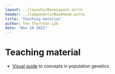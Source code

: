 ```yaml
---
layout: ../layouts/BaseLayout.astro
header: ../components/BaseHead.astro
title: 'Teaching material'
author: the Thornton Lab
date: "Nov 16 2022"
---
```


# Teaching material

* [Visual guide](https://www.molpopgen.org/visual-popgen/intro.html) to concepts in population genetics.
